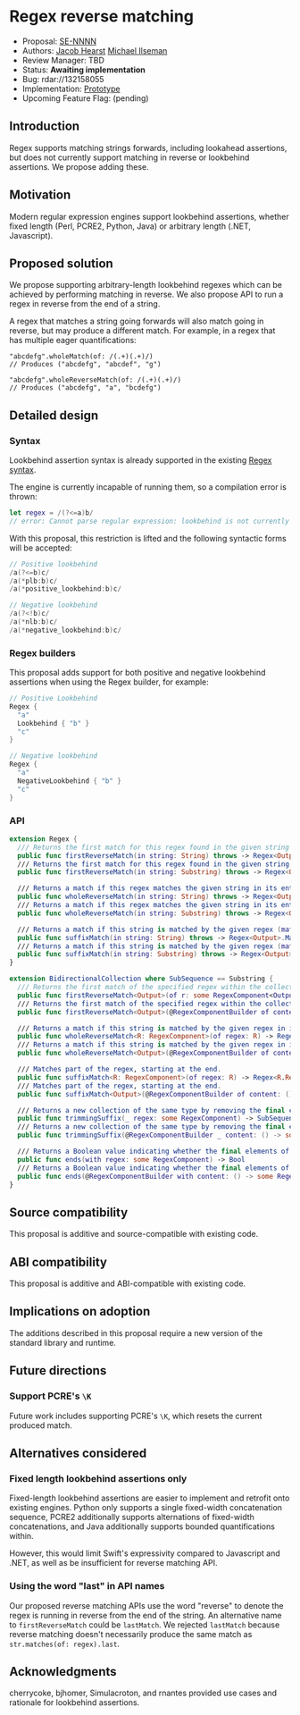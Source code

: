 # Regex reverse matching

* Proposal: [SE-NNNN](nnnn-regex-reverse-matching.md)
* Authors: [Jacob Hearst](https://github.com/JacobHearst) [Michael Ilseman](https://github.com/milseman)
* Review Manager: TBD
* Status: **Awaiting implementation**
* Bug: rdar://132158055
* Implementation: [Prototype](https://github.com/JacobHearst/swift-experimental-string-processing/tree/reverse-matching)
* Upcoming Feature Flag: (pending)


## Introduction

Regex supports matching strings forwards, including lookahead assertions, but does not currently support matching in reverse or lookbehind assertions. We propose adding these.

## Motivation

Modern regular expression engines support lookbehind assertions, whether fixed length (Perl, PCRE2, Python, Java) or arbitrary length (.NET, Javascript).

## Proposed solution

We propose supporting arbitrary-length lookbehind regexes which can be achieved by performing matching in reverse. We also propose API to run a regex in reverse from the end of a string.

A regex that matches a string going forwards will also match going in reverse, but may produce a different match. For example, in a regex that has multiple eager quantifications:

```
"abcdefg".wholeMatch(of: /(.+)(.+)/)
// Produces ("abcdefg", "abcdef", "g")

"abcdefg".wholeReverseMatch(of: /(.+)(.+)/)
// Produces ("abcdefg", "a", "bcdefg")
```

## Detailed design


### Syntax

Lookbehind assertion syntax is already supported in the existing [Regex syntax](https://github.com/swiftlang/swift-evolution/blob/main/proposals/0355-regex-syntax-run-time-construction.md#lookahead-and-lookbehind).

The engine is currently incapable of running them, so a compilation error is thrown:

```swift
let regex = /(?<=a)b/
// error: Cannot parse regular expression: lookbehind is not currently supported
```

With this proposal, this restriction is lifted and the following syntactic forms will be accepted:

```swift
// Positive lookbehind
/a(?<=b)c/
/a(*plb:b)c/
/a(*positive_lookbehind:b)c/

// Negative lookbehind
/a(?<!b)c/
/a(*nlb:b)c/
/a(*negative_lookbehind:b)c/
```

### Regex builders
This proposal adds support for both positive and negative lookbehind assertions when using the Regex builder, for example:

```swift
// Positive Lookbehind
Regex {
  "a"
  Lookbehind { "b" }
  "c"
}

// Negative lookbehind
Regex {
  "a"
  NegativeLookbehind { "b" }
  "c"
}
```

### API

```swift
extension Regex {
  /// Returns the first match for this regex found in the given string when matching in reverse.
  public func firstReverseMatch(in string: String) throws -> Regex<Output>.Match?
  /// Returns the first match for this regex found in the given string when matching in reverse.
  public func firstReverseMatch(in string: Substring) throws -> Regex<Output>.Match?

  /// Returns a match if this regex matches the given string in its entirety when matching in reverse.
  public func wholeReverseMatch(in string: String) throws -> Regex<Output>.Match?
  /// Returns a match if this regex matches the given string in its entirety when matching in reverse.
  public func wholeReverseMatch(in string: Substring) throws -> Regex<Output>.Match?

  /// Returns a match if this string is matched by the given regex (matching in reverse) at its end.
  public func suffixMatch(in string: String) throws -> Regex<Output>.Match?
  /// Returns a match if this string is matched by the given regex (matching in reverse) at its end.
  public func suffixMatch(in string: Substring) throws -> Regex<Output>.Match?
}

extension BidirectionalCollection where SubSequence == Substring {
  /// Returns the first match of the specified regex within the collection when matching in reverse.
  public func firstReverseMatch<Output>(of r: some RegexComponent<Output>) -> Regex<Output>.Match?
  /// Returns the first match of the specified regex within the collection when matching in reverse.
  public func firstReverseMatch<Output>(@RegexComponentBuilder of content: () -> some RegexComponent<Output>) -> Regex<Output>.Match?

  /// Returns a match if this string is matched by the given regex in its entirety when matching in reverse.
  public func wholeReverseMatch<R: RegexComponent>(of regex: R) -> Regex<R.RegexOutput>.Match?
  /// Returns a match if this string is matched by the given regex in its entirety when matching in reverse.
  public func wholeReverseMatch<Output>(@RegexComponentBuilder of content: () -> some RegexComponent<Output>) -> Regex<Output>.Match?

  /// Matches part of the regex, starting at the end.
  public func suffixMatch<R: RegexComponent>(of regex: R) -> Regex<R.RegexOutput>.Match?
  /// Matches part of the regex, starting at the end.
  public func suffixMatch<Output>(@RegexComponentBuilder of content: () -> some RegexComponent<Output>) -> Regex<Output>.Match?

  /// Returns a new collection of the same type by removing the final elements that match the given regex when matching in reverse.
  public func trimmingSuffix(_ regex: some RegexComponent) -> SubSequence
  /// Returns a new collection of the same type by removing the final elements that match the given regex when matching in reverse.
  public func trimmingSuffix(@RegexComponentBuilder _ content: () -> some RegexComponent) -> SubSequence

  /// Returns a Boolean value indicating whether the final elements of the sequence are the same as the elements in the specified regex when matching in reverse.
  public func ends(with regex: some RegexComponent) -> Bool
  /// Returns a Boolean value indicating whether the final elements of the sequence are the same as the elements in the specified regex when matching in reverse.
  public func ends(@RegexComponentBuilder with content: () -> some RegexComponent) -> Bool
}
```

## Source compatibility

This proposal is additive and source-compatible with existing code.

## ABI compatibility

This proposal is additive and ABI-compatible with existing code.

## Implications on adoption

The additions described in this proposal require a new version of the standard library and runtime.

## Future directions

### Support PCRE's `\K`

Future work includes supporting PCRE's `\K`, which resets the current produced match.

## Alternatives considered

### Fixed length lookbehind assertions only

Fixed-length lookbehind assertions are easier to implement and retrofit onto existing engines. Python only supports a single fixed-width concatenation sequence, PCRE2 additionally supports alternations of fixed-width concatenations, and Java additionally supports bounded quantifications within.

However, this would limit Swift's expressivity compared to Javascript and .NET, as well as be insufficient for reverse matching API.

### Using the word "last" in API names

Our proposed reverse matching APIs use the word "reverse" to denote the regex is running in reverse from the end of the string. An alternative name to `firstReverseMatch` could be `lastMatch`. We rejected `lastMatch` because reverse matching doesn't necessarily produce the same match as `str.matches(of: regex).last`.



## Acknowledgments

cherrycoke, bjhomer, Simulacroton, and rnantes provided use cases and rationale for lookbehind assertions.




